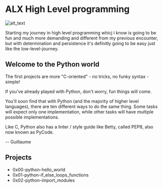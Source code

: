 # ALX High Level programming
![alt_text](https://miro.medium.com/max/840/1*RJMxLdTHqVBSijKmOO5MAg.jpeg)

Starting my journey in high level programming whicj i know is going to be fun and much more demanding and different from my previous encounter, but with determination and persistence it's definitly going to be easy just like the low-level-journey.

## Welcome to the Python world

The first projects are more "C-oriented" - no tricks, no funky syntax - simple!

If you've already played with Python, don't worry, fun things will come.

You'll soon find that with Python (and the majority of higher level languages), there are ten different ways to do the same thing. Some tasks will expect only one implementation, while other tasks will have multiple possible implementations.

Like C, Python also has a linter / style guide like Betty, called PEP8, also now known as PyCode.

-- Guillaume

## Projects
* 0x00-python-hello_world
* 0x01-python-if_else_loops_functions
* 0x02-python-import_modules

